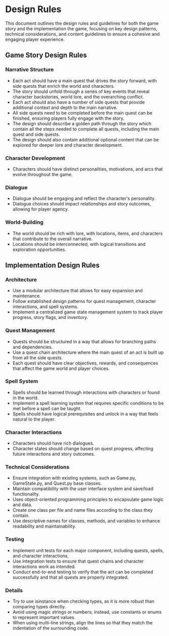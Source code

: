 # Design Rules

This document outlines the design rules and guidelines for both the game story and the implementation the game, focusing on key design patterns, technical considerations, and content guidelines to ensure a cohesive and engaging player experience.

## Game Story Design Rules

### Narrative Structure

- Each act should have a main quest that drives the story forward, with side quests that enrich the world and characters.
- The story should unfold through a series of key events that reveal character backstories, world lore, and the overarching conflict.
- Each act should also have a number of side quests that provide additional context and depth to the main narrative.
- All side quests need to be completed before the main quest can be finished, ensuring players fully engage with the story.
- The design should describe a golden path through the story which contain all the steps needed to complete all quests, including the main quest and side quests.
- The design should also contain additional optional content that can be explored for deeper lore and character development.

### Character Development

- Characters should have distinct personalities, motivations, and arcs that evolve throughout the game.

### Dialogue

- Dialogue should be engaging and reflect the character's personality.
- Dialogue choices should impact relationships and story outcomes, allowing for player agency.

### World-Building

- The world should be rich with lore, with locations, items, and characters that contribute to the overall narrative.
- Locations should be interconnected, with logical transitions and exploration opportunities.

## Implementation Design Rules

### Architecture

- Use a modular architecture that allows for easy expansion and maintenance.
- Follow established design patterns for quest management, character interactions, and spell systems.
- Implement a centralized game state management system to track player progress, story flags, and inventory.

### Quest Management

- Quests should be structured in a way that allows for branching paths and dependencies.
- Use a quest chain architecture where the main quest of an act is built up from all the side quests.
- Each quest should have clear objectives, rewards, and consequences that affect the game world and player choices.

### Spell System

- Spells should be learned through interactions with characters or found in the world.
- Implement a spell learning system that requires specific conditions to be met before a spell can be taught.
- Spells should have logical prerequisites and unlock in a way that feels natural to the player.

### Character Interactions

- Characters should have rich dialogues.
- Character states should change based on quest progress, affecting future interactions and story outcomes.

### Technical Considerations

- Ensure integration with existing systems, such as Game.py, GameState.py, and Quest.py base classes.
- Maintain compatibility with the user interface system and save/load functionality.
- Uses object-oriented programming principles to encapsulate game logic and data.
- Create one class per file and name files according to the class they contain.
- Use descriptive names for classes, methods, and variables to enhance readability and maintainability.

### Testing

- Implement unit tests for each major component, including quests, spells, and character interactions.
- Use integration tests to ensure that quest chains and character interactions work as intended.
- Conduct end-to-end testing to verify that the act can be completed successfully and that all quests are properly integrated.

### Details

- Try to use isinstance when checking types, as it is more robust than comparing types directly.
- Avoid using magic strings or numbers; instead, use constants or enums to represent important values.
- When using multi-line strings, align the lines so that they match the indentation of the surrounding code.
